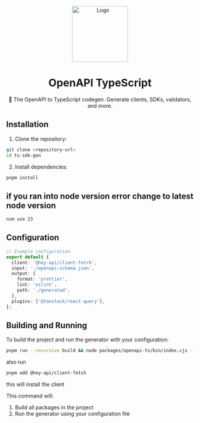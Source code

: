 <div align="center">
  <img width="150" height="150" src="https://heyapi.dev/logo.png" alt="Logo">
  <h1 align="center"><b>OpenAPI TypeScript</b></h1>
  <p align="center">🚀 The OpenAPI to TypeScript codegen. Generate clients, SDKs, validators, and more.</p>
</div>

## Installation

1. Clone the repository:

```bash
git clone <repository-url>
cd ts-sdk-gen
```

2. Install dependencies:

```bash
pnpm install
```

## if you ran into node version error change to latest node version

```bash
nvm use 23
```

## Configuration

```typescript
// Example configuration
export default {
  client: '@hey-api/client-fetch',
  input: './openapi-schema.json',
  output: {
    format: 'prettier',
    lint: 'eslint',
    path: './generated',
  },
  plugins: ['@tanstack/react-query'],
};
```

## Building and Running

To build the project and run the generator with your configuration:

```bash
pnpm run --recursive build && node packages/openapi-ts/bin/index.cjs -f openapi-ts.config.ts
```

also run

```bash
pnpm add @hey-api/client-fetch
```

this will install the client

This command will:

1. Build all packages in the project
2. Run the generator using your configuration file
